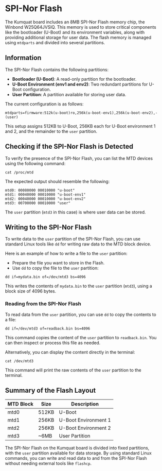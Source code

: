 # SPI-Nor Flash

The Kumquat board includes an 8MB SPI-Nor Flash memory chip, the Winbond W25Q64JVSIQ. This memory is used to store critical components like the bootloader (U-Boot) and its environment variables, along with providing additional storage for user data. The flash memory is managed using `mtdparts` and divided into several partitions.

## Information

The SPI-Nor Flash contains the following partitions:

- **Bootloader (U-Boot)**: A read-only partition for the bootloader.
- **U-Boot Environment (env1 and env2)**: Two redundant partitions for U-Boot configuration.
- **User Partition**: A partition available for storing user data.

The current configuration is as follows:

```
mtdparts=firmware:512k(u-boot)ro,256k(u-boot-env1),256k(u-boot-env2),-(user)
```

This setup assigns 512KB to U-Boot, 256KB each for U-Boot environment 1 and 2, and the remainder to the `user` partition.

## Checking if the SPI-Nor Flash is Detected

To verify the presence of the SPI-Nor Flash, you can list the MTD devices using the following command:

```
cat /proc/mtd
```

The expected output should resemble the following:

```
mtd0: 00080000 00010000 "u-boot"
mtd1: 00040000 00010000 "u-boot-env1"
mtd2: 00040000 00010000 "u-boot-env2"
mtd3: 00700000 00010000 "user"
```

The `user` partition (`mtd3` in this case) is where user data can be stored.

## Writing to the SPI-Nor Flash

To write data to the `user` partition of the SPI-Nor Flash, you can use standard Linux tools like `dd` for writing raw data to the MTD block device.

Here is an example of how to write a file to the `user` partition:

- Prepare the file you want to store in the Flash.
- Use `dd` to copy the file to the `user` partition:

```
dd if=mydata.bin of=/dev/mtd3 bs=4096
```

This writes the contents of `mydata.bin` to the `user` partition (`mtd3`), using a block size of 4096 bytes.

### Reading from the SPI-Nor Flash

To read data from the `user` partition, you can use `dd` to copy the contents to a file:

```
dd if=/dev/mtd3 of=readback.bin bs=4096
```

This command copies the content of the `user` partition to `readback.bin`. You can then inspect or process this file as needed.

Alternatively, you can display the content directly in the terminal:

```
cat /dev/mtd3
```

This command will print the raw contents of the `user` partition to the terminal.

## Summary of the Flash Layout

| MTD Block | Size   | Description        |
| --------- | ------ | ------------------ |
| mtd0      | 512KB  | U-Boot             |
| mtd1      | 256KB  | U-Boot Environment 1 |
| mtd2      | 256KB  | U-Boot Environment 2 |
| mtd3      | ~6MB   | User Partition     |

The SPI-Nor Flash on the Kumquat board is divided into fixed partitions, with the `user` partition available for data storage. By using standard Linux commands, you can write and read data to and from the SPI-Nor Flash without needing external tools like `flashcp`.

